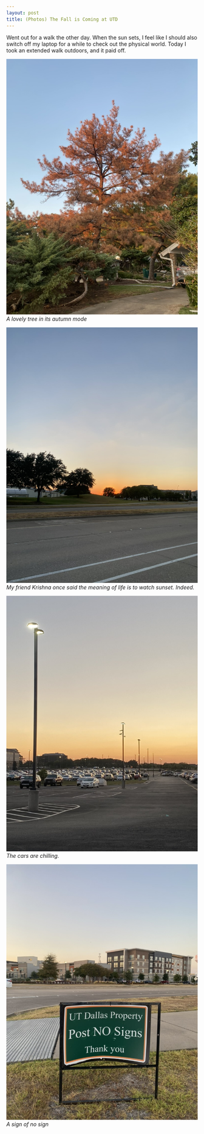 ```yaml
---
layout: post
title: (Photos) The Fall is Coming at UTD
---
```


Went out for a walk the other day. When the sun sets, I feel like I should also switch off my laptop for a while to check out the physical world. Today I took an extended walk outdoors, and it paid off.

![A lovely tree in its autumn mode](../assets/fall-utd/tree.jpeg)
*A lovely tree in its autumn mode*

![Sunset](../assets/fall-utd/sunset.jpeg)
*My friend Krishna once said the meaning of life is to watch sunset. Indeed.*

![Parking lot](<../assets/fall-utd/parking lot.jpeg>)
*The cars are chilling.*

![A sign saying a sign of UTD, post no sign, thank you](<../assets/fall-utd/a sign of no sign.jpeg>)
*A sign of no sign*